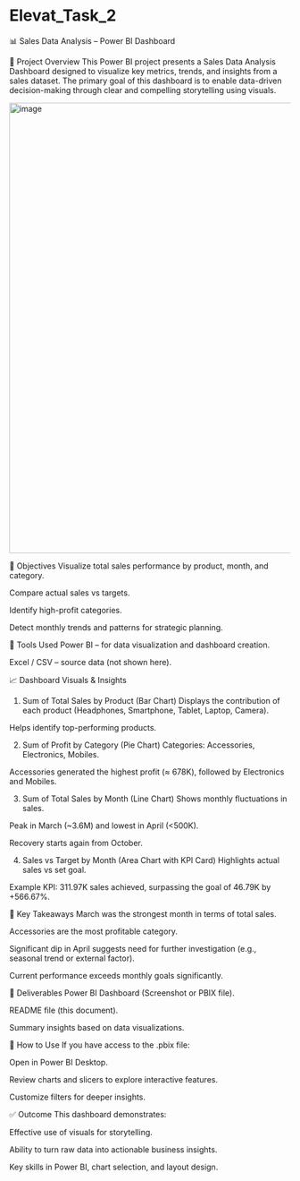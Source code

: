 # Elevat_Task_2

📊 Sales Data Analysis – Power BI Dashboard


📁 Project Overview
This Power BI project presents a Sales Data Analysis Dashboard designed to visualize key metrics, trends, and insights from a sales dataset. The primary goal of this dashboard is to enable data-driven decision-making through clear and compelling storytelling using visuals.

<img width="1437" height="805" alt="image" src="https://github.com/user-attachments/assets/66c29df3-d1c2-43c2-b1dd-39f81583229c" />


🎯 Objectives
Visualize total sales performance by product, month, and category.

Compare actual sales vs targets.

Identify high-profit categories.

Detect monthly trends and patterns for strategic planning.

🧰 Tools Used
Power BI – for data visualization and dashboard creation.

Excel / CSV – source data (not shown here).

📈 Dashboard Visuals & Insights
1. Sum of Total Sales by Product (Bar Chart)
Displays the contribution of each product (Headphones, Smartphone, Tablet, Laptop, Camera).

Helps identify top-performing products.

2. Sum of Profit by Category (Pie Chart)
Categories: Accessories, Electronics, Mobiles.

Accessories generated the highest profit (≈ 678K), followed by Electronics and Mobiles.

3. Sum of Total Sales by Month (Line Chart)
Shows monthly fluctuations in sales.

Peak in March (~3.6M) and lowest in April (<500K).

Recovery starts again from October.

4. Sales vs Target by Month (Area Chart with KPI Card)
Highlights actual sales vs set goal.

Example KPI: 311.97K sales achieved, surpassing the goal of 46.79K by +566.67%.

📌 Key Takeaways
March was the strongest month in terms of total sales.

Accessories are the most profitable category.

Significant dip in April suggests need for further investigation (e.g., seasonal trend or external factor).

Current performance exceeds monthly goals significantly.

📂 Deliverables
Power BI Dashboard (Screenshot or PBIX file).

README file (this document).

Summary insights based on data visualizations.

📎 How to Use
If you have access to the .pbix file:

Open in Power BI Desktop.

Review charts and slicers to explore interactive features.

Customize filters for deeper insights.

✅ Outcome
This dashboard demonstrates:

Effective use of visuals for storytelling.

Ability to turn raw data into actionable business insights.

Key skills in Power BI, chart selection, and layout design.

